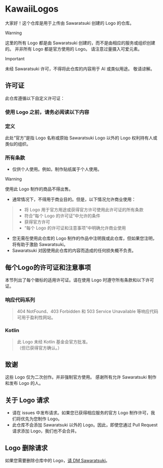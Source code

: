 # KawaiiLogos

大家好！这个仓库是用于上传由 Sawaratsuki 创建的 Logo 的仓库。

> [!WARNING]
 这里的所有 Logo 都是由 Sawaratsuki 创建的，而不是由相应的服务或组织创建的。
 并非所有 Logo 都是官方使用的 Logo。
 请注意过量摄入可爱元素。

> [!IMPORTANT]
 未经 Sawaratsuki 许可，不得将此仓库的内容用于 AI 或类似用途。
 敬请谅解。

## 许可证

此仓库遵循以下自定义许可证：

### 使用 Logo 之前，请务必阅读以下内容

### 定义

此处“官方”是指 Logo 名称或原始 Sawaratsuki Logo 以外的 Logo 权利持有人或类似的组织。

### 所有条款

- 仅供个人使用。例如，制作贴纸属于个人使用。
> [!WARNING]
> 使用此 Logo 制作的商品不得出售。
- 通常情况下，不得用于商业目的。但是，以下情况允许商业使用：
> - 将 Logo 用于官方用途或获得官方许可使用此许可证的所有条款
> - 符合“每个 Logo 的许可证”中允许的条件
> - 获得官方许可
> - “每个 Logo 的许可证和注意事项”中明确允许商业使用
- 您无需在使用此仓库的 Logo 制作的作品中注明我或此仓库，但如果您注明，将有助于激励 Sawaratsuki。
- Sawaratsuki 对因使用此仓库的内容而造成的任何损失概不负责。

## 每个Logo的许可证和注意事项

本节列出了每个徽标的适用许可证。请在使用 Logo 时遵守所有条款和以下许可证。

### 响应代码系列

> 404 NotFound、403 Forbidden 和 503 Service Unavailable 等响应代码可用于盈利性网站。

### Kotlin

> 此 Logo 未经 Kotlin 基金会官方批准。  
>（但已获得官方确认。）

## 致谢

这些 Logo 仅为二次创作。并非强制官方使用。
感谢所有允许 Sawaratsuki 制作和发布 Logo 的人。

## 关于 Logo 请求

- 请在 issues 中发布请求。如果您已获得相应服务的官方 Logo 制作许可，我们将优先为您制作 Logo。
- 此仓库不会添加 Sawaratsuki 以外的 Logo。因此，即使您通过 Pull Request 请求添加 Logo，我们也不会合并。

## Logo 删除请求

如果您需要删除仓库中的 Logo，[请 DM Sawaratsuki](https://x.com/sawaratsuki1004)。
